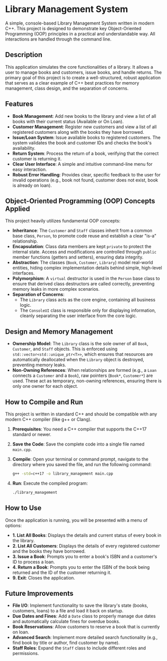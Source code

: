 # Library Management System

A simple, console-based Library Management System written in modern C++. This project is designed to demonstrate key Object-Oriented Programming (OOP) principles in a practical and understandable way. All interactions are handled through the command line.

## Description

This application simulates the core functionalities of a library. It allows a user to manage books and customers, issue books, and handle returns. The primary goal of this project is to create a well-structured, robust application that serves as a clear example of C++ best practices for memory management, class design, and the separation of concerns.

## Features

- **Book Management**: Add new books to the library and view a list of all books with their current status (Available or On Loan).
- **Customer Management**: Register new customers and view a list of all registered customers along with the books they have borrowed.
- **Issue/Loan System**: Issue available books to registered customers. The system validates the book and customer IDs and checks the book's availability.
- **Return System**: Process the return of a book, verifying that the correct customer is returning it.
- **Clear User Interface**: A simple and intuitive command-line menu for easy interaction.
- **Robust Error Handling**: Provides clear, specific feedback to the user for invalid operations (e.g., book not found, customer does not exist, book is already on loan).

## Object-Oriented Programming (OOP) Concepts Applied

This project heavily utilizes fundamental OOP concepts:

- **Inheritance**: The `Customer` and `Staff` classes inherit from a common base class, `Person`, to promote code reuse and establish a clear "is-a" relationship.
- **Encapsulation**: Class data members are kept `private` to protect the internal state. Access and modifications are controlled through `public` member functions (getters and setters), ensuring data integrity.
- **Abstraction**: The classes (`Book`, `Customer`, `Library`) model real-world entities, hiding complex implementation details behind simple, high-level interfaces.
- **Polymorphism**: A `virtual` destructor is used in the `Person` base class to ensure that derived class destructors are called correctly, preventing memory leaks in more complex scenarios.
- **Separation of Concerns**:
  - The `Library` class acts as the core engine, containing all business logic.
  - The `ConsoleUI` class is responsible only for displaying information, cleanly separating the user interface from the core logic.

## Design and Memory Management

- **Ownership Model**: The `Library` class is the sole owner of all `Book`, `Customer`, and `Staff` objects. This is enforced using `std::vector<std::unique_ptr<T>>`, which ensures that resources are automatically deallocated when the `Library` object is destroyed, preventing memory leaks.
- **Non-Owning References**: When relationships are formed (e.g., a `Loan` connects a `Customer` and a `Book`), raw pointers (`Book*`, `Customer*`) are used. These act as temporary, non-owning references, ensuring there is only one owner for each object.

## How to Compile and Run

This project is written in standard C++ and should be compatible with any modern C++ compiler (like g++ or Clang).

1.  **Prerequisites**: You need a C++ compiler that supports the C++17 standard or newer.

2.  **Save the Code**: Save the complete code into a single file named `main.cpp`.

3.  **Compile**: Open your terminal or command prompt, navigate to the directory where you saved the file, and run the following command:
    ```sh
    g++ -std=c++17 -o library_management main.cpp
    ```

4.  **Run**: Execute the compiled program:
    ```sh
    ./library_management
    ```

## How to Use

Once the application is running, you will be presented with a menu of options:

- **1. List All Books**: Displays the details and current status of every book in the library.
- **2. List All Customers**: Displays the details of every registered customer and the books they have borrowed.
- **3. Issue a Book**: Prompts you to enter a book's ISBN and a customer's ID to process a loan.
- **4. Return a Book**: Prompts you to enter the ISBN of the book being returned and the ID of the customer returning it.
- **9. Exit**: Closes the application.

## Future Improvements

- **File I/O**: Implement functionality to save the library's state (books, customers, loans) to a file and load it back on startup.
- **Due Dates and Fines**: Add a `Date` class to properly manage due dates and automatically calculate fines for overdue books.
- **Book Reservations**: Allow customers to reserve a book that is currently on loan.
- **Advanced Search**: Implement more detailed search functionality (e.g., find book by title or author, find customer by name).
- **Staff Roles**: Expand the `Staff` class to include different roles and permissions.
